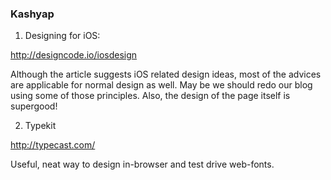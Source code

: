 ### Kashyap

1. Designing for iOS:

http://designcode.io/iosdesign

Although the article suggests iOS related design ideas, most of the
advices are applicable for normal design as well. May be we should redo
our blog using some of those principles. Also, the design of the page
itself is supergood!


2. Typekit

http://typecast.com/

Useful, neat way to design in-browser and test drive web-fonts.
